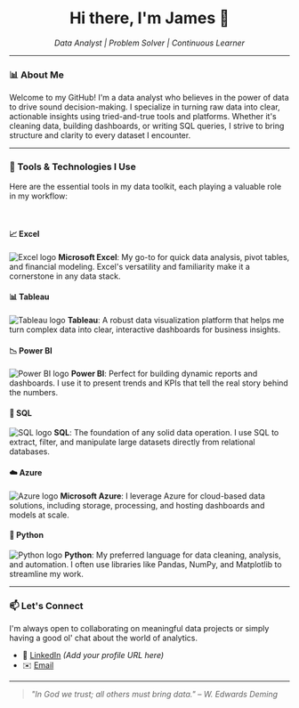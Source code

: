 <!-- GitHub Profile README -->

<h1 align="center">Hi there, I'm James 👋</h1>
<p align="center">
  <em>Data Analyst | Problem Solver | Continuous Learner</em>
</p>

---

### 📊 About Me

Welcome to my GitHub! I'm a data analyst who believes in the power of data to drive sound decision-making. I specialize in turning raw data into clear, actionable insights using tried-and-true tools and platforms. Whether it's cleaning data, building dashboards, or writing SQL queries, I strive to bring structure and clarity to every dataset I encounter.

---

### 🧰 Tools & Technologies I Use

Here are the essential tools in my data toolkit, each playing a valuable role in my workflow:

<br>

#### 📈 Excel
<p>
  <img src="https://img.icons8.com/color/48/000000/ms-excel.png" alt="Excel logo"/>
  <strong>Microsoft Excel</strong>: My go-to for quick data analysis, pivot tables, and financial modeling. Excel's versatility and familiarity make it a cornerstone in any data stack.
</p>

#### 📊 Tableau
<p>
  <img src="https://img.icons8.com/color/48/000000/tableau-software.png" alt="Tableau logo"/>
  <strong>Tableau</strong>: A robust data visualization platform that helps me turn complex data into clear, interactive dashboards for business insights.
</p>

#### 📉 Power BI
<p>
  <img src="https://img.icons8.com/color/48/000000/power-bi.png" alt="Power BI logo"/>
  <strong>Power BI</strong>: Perfect for building dynamic reports and dashboards. I use it to present trends and KPIs that tell the real story behind the numbers.
</p>

#### 💾 SQL
<p>
  <img src="https://img.icons8.com/ios-filled/50/000000/sql.png" alt="SQL logo"/>
  <strong>SQL</strong>: The foundation of any solid data operation. I use SQL to extract, filter, and manipulate large datasets directly from relational databases.
</p>

#### ☁️ Azure
<p>
  <img src="https://img.icons8.com/color/48/000000/azure-1.png" alt="Azure logo"/>
  <strong>Microsoft Azure</strong>: I leverage Azure for cloud-based data solutions, including storage, processing, and hosting dashboards and models at scale.
</p>

#### 🐍 Python
<p>
  <img src="https://img.icons8.com/color/48/000000/python.png" alt="Python logo"/>
  <strong>Python</strong>: My preferred language for data cleaning, analysis, and automation. I often use libraries like Pandas, NumPy, and Matplotlib to streamline my work.
</p>

---

### 📫 Let's Connect

I'm always open to collaborating on meaningful data projects or simply having a good ol' chat about the world of analytics.

- 💼 [LinkedIn](https://www.linkedin.com/) *(Add your profile URL here)*
- ✉️ [Email](mailto:your.email@example.com)

---

> *"In God we trust; all others must bring data." – W. Edwards Deming*

